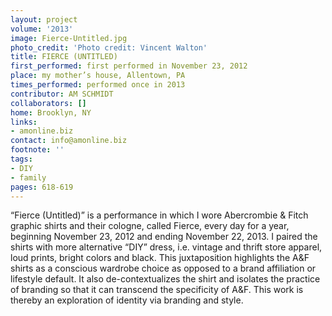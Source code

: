 ```yaml
---
layout: project
volume: '2013'
image: Fierce-Untitled.jpg
photo_credit: 'Photo credit: Vincent Walton'
title: FIERCE (UNTITLED)
first_performed: first performed in November 23, 2012
place: my mother’s house, Allentown, PA
times_performed: performed once in 2013
contributor: AM SCHMIDT
collaborators: []
home: Brooklyn, NY
links:
- amonline.biz
contact: info@amonline.biz
footnote: ''
tags:
- DIY
- family
pages: 618-619
---
```


“Fierce (Untitled)” is a performance in which I wore Abercrombie & Fitch graphic shirts and their cologne, called Fierce, every day for a year, beginning November 23, 2012 and ending November 22, 2013. I paired the shirts with more alternative “DIY” dress, i.e. vintage and thrift store apparel, loud prints, bright colors and black. This juxtaposition highlights the A&F shirts as a conscious wardrobe choice as opposed to a brand affiliation or lifestyle default. It also de-contextualizes the shirt and isolates the practice of branding so that it can transcend the specificity of A&F. This work is thereby an exploration of identity via branding and style.
